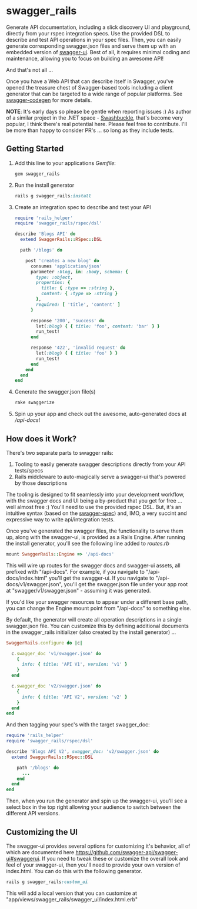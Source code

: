 swagger_rails
=========

Generate API documentation, including a slick discovery UI and playground, directly from your rspec integration specs. Use the provided DSL to describe and test API operations in your spec files. Then, you can easily generate corresponding swagger.json files and serve them up with an embedded version of [swagger-ui](https://github.com/swagger-api/swagger-ui). Best of all, it requires minimal coding and maintenance, allowing you to focus on building an awesome API!

And that's not all ...

Once you have a Web API that can describe itself in Swagger, you've opened the treasure chest of Swagger-based tools including a client generator that can be targeted to a wide range of popular platforms. See [swagger-codegen](https://github.com/swagger-api/swagger-codegen) for more details.

__NOTE__: It's early days so please be gentle when reporting issues :) As author of a similar project in the .NET space - [Swashbuckle](https://github.com/domaindrivendev/Swashbuckle), that's become very popular, I think there's real potential here. Please feel free to contribute. I'll be more than happy to consider PR's ... so long as they include tests.

## Getting Started ##

1. Add this line to your applications _Gemfile_:

    ```ruby
    gem swagger_rails
    ```

2. Run the install generator

    ```ruby
    rails g swagger_rails:install
    ```

3. Create an integration spec to describe and test your API

    ```ruby
    require 'rails_helper'
    require 'swagger_rails/rspec/dsl'

    describe 'Blogs API' do
      extend SwaggerRails::RSpec::DSL

      path '/blogs' do

        post 'creates a new blog' do
          consumes 'application/json'
          parameter :blog, in: :body, schema: {
            type: :object,
            properties: {
              title: { :type => :string },
              content: { :type => :string }
            },
            required: [ 'title', 'content' ]
          }

          response '200', 'success' do
            let(:blog) { { title: 'foo', content: 'bar' } }
            run_test!
          end

          response '422', 'invalid request' do
            let(:blog) { { title: 'foo' } }
            run_test!
          end
        end
      end
    end
    ```

4. Generate the swagger.json file(s)

    ```ruby
    rake swaggerize
    ```

5. Spin up your app and check out the awesome, auto-generated docs at _/api-docs_!

## How does it Work? ##

There's two separate parts to swagger rails:

1. Tooling to easily generate swagger descriptions directly from your API tests/specs  
2. Rails middleware to auto-magically serve a swagger-ui that's powered by those descriptions

The tooling is designed to fit seamlessly into your development workflow, with the swagger docs and UI being a by-product that you get for free ... well almost free :) You'll need to use the provided rspec DSL. But, it's an intuitive syntax (based on the [swagger-spec](http://swagger.io/specification/)) and, IMO, a very succint and expressive way to write api/integration tests.

Once you've generated the swagger files, the functionality to serve them up, along with the swagger-ui, is provided as a Rails Engine. After running the install generator, you'll see the following line added to _routes.rb_

  ```ruby
  mount SwaggerRails::Engine => '/api-docs'
  ```
  
This will wire up routes for the swagger docs and swagger-ui assets, all prefixed with "/api-docs". For example, if you navigate to "/api-docs/index.html" you'll get the swagger-ui. If you navigate to "/api-docs/v1/swagger.json", you'll get the swagger.json file under your app root at "swagger/v1/swagger.json" - assuming it was generated.

If you'd like your swagger resources to appear under a different base path, you can change the Engine mount point from "/api-docs" to something else.

By default, the generator will create all operation descriptions in a single swagger.json file. You can customize this by defining additional documents in the swagger_rails initializer (also created by the install generator) ...

  ```ruby
  SwaggerRails.configure do |c|

    c.swagger_doc 'v1/swagger.json' do
      {
        info: { title: 'API V1', version: 'v1' }
      }
    end

    c.swagger_doc 'v2/swagger.json' do
      {
        info: { title: 'API V2', version: 'v2' }
      }
    end
  end
  ```

And then tagging your spec's with the target swagger_doc:

  ```ruby
  require 'rails_helper'
  require 'swagger_rails/rspec/dsl'

  describe 'Blogs API V2', swagger_doc: 'v2/swagger.json' do
    extend SwaggerRails::RSpec::DSL

      path '/blogs' do
        ...
      end
    end
  end
  ```

Then, when you run the generator and spin up the swagger-ui, you'll see a select box in the top right allowing your audience to switch between the different API versions.

## Customizing the UI ##

The swagger-ui provides several options for customizing it's behavior, all of which are documented here https://github.com/swagger-api/swagger-ui#swaggerui. If you need to tweak these or customize the overall look and feel of your swagger-ui, then you'll need to provide your own version of index.html. You can do this with the following generator.

```ruby
rails g swagger_rails:custom_ui
```

This will add a local version that you can customize at "app/views/swagger_rails/swagger_ui/index.html.erb"
